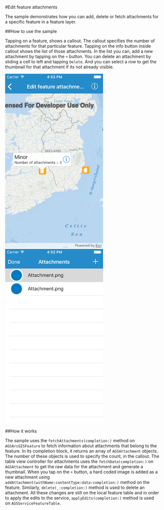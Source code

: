#Edit feature attachments

The sample demonstrates how you can add, delete or fetch attachments for a specific feature in a feature layer.

##How to use the sample

Tapping on a feature, shows a callout. The callout specifies the number of attachments for that particular feature. Tapping on the info button inside callout shows the list of those attachments. In the list you can, add a new attachment by tapping on the `+` button. You can delete an attachment by sliding a cell to left and tapping `Delete`. And you can select a row to get the thumbnail for that attachment if its not already visible.

![](image1.png)
![](image2.png)

##How it works

The sample uses the `fetchAttachments(completion:)` method on `AGSArcGISFeature` to fetch information about attachments that belong to the feature. In its completion block, it returns an array of `AGSAttachment` objects. The number of these objects is used to specify the count, in the callout. The table view controller for attachments uses the `fetchData(completion:)` on `AGSAttachment` to get the raw data for the attachment and generate a thumbnail. When you tap on the `+` button, a hard coded image is added as a new attachment using `addAttachment(withName:contentType:data:completion:)` method on the feature. Similarly, `delete(_:completion:)` method is used to delete an attachment. All these changes are still on the local feature table and in order to apply the edits to the service, `applyEdits(completion:)` method is used on `AGSServiceFeatureTable`.



